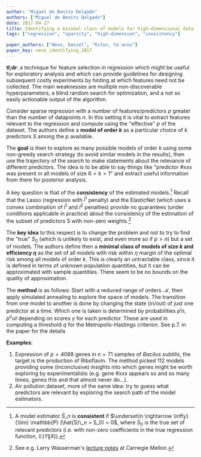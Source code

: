 ```yaml
---
author: "Miguel de Benito Delgado"
authors: ["Miguel de Benito Delgado"]
date: 2017-04-27
title: Identifying a minimal class of models for high–dimensional data
tags: ["regression", "sparsity", "high-dimension", "consistency"]

paper_authors: ["Nevo, Daniel", "Ritov, Ya'acov"]
paper_key: nevo_identifying_2017
---
```


**tl;dr**: a technique for feature selection in regression which might
be useful for exploratory analysis and which can provide guidelines
for designing subsequent costly experiments by hinting at which
features need not be collected. The main weaknesses are multiple
non-discoverable hyperparameters, a blind random search for
optimization, and a not so easily actionable output of the algorithm.

Consider sparse regression with a number of features/predictors $p$
greater than the number of datapoints $n$. In this setting it is vital
to extract features relevant to the regression and compute using the
"effective" $p$ of the dataset. The authors define a **model of order
$k$** as a particular choice of $k$ predictors $S$ among the $p$
available.

The **goal** is then to explore as many possible models of order $k$
using some non-greedy search strategy (to avoid similar models in the
results), then use the trajectory of the search to make statements
about the relevance of different predictors. The idea is to be able to
say things like "predictor #xxx was present in all models of size
$6>k>1$" and extract useful information from there for posterior analysis.

A key question is that of the **consistency** of the estimated
models.[^1] Recall that the Lasso (regression with $l^1$ penalty) and
the ElasticNet (which uses a convex combination of $l^1$ and $l^2$
penalties) provide no guarantees (under conditions applicable in
practice) about the consistency of the estimation of the subset of
predictors S with non-zero weights.[^2]

The **key idea** to this respect is to change the problem and not to
try to find the "true" $S_0$ (which is unlikely to exist, and even
more so if $p>n$) but a set of models. The authors define then a
**minimal class of models of size $k$ and efficiency $\eta$** as the
set of all models with risk within $\eta$ margin of the optimal risk
among all models of order $k$. This is clearly an untractable class,
since it is defined in terms of unknown population quantities, but it
can be approximated with sample quantities. There seem to be no bounds
on the quality of approximation.

The **method** is as follows: Start with a reduced range of orders
$\mathcal{M}$, then apply simulated annealing to explore the space of
models. The transition from one model to another is done by changing the
state (in/out) of just one predictor at a time. Which one is taken is
determined by probabilities $p^in,p^out$ depending on scores $\gamma$
for each predictor. These are used in computing a threshold $q$ for the
Metropolis-Hastings criterion. See p.7. in the paper for the details

**Examples**:

1. Expression of $p=4088$ genes in $n=71$ samples of *Bacilus
subtilis*, the target is the production of Riboflavin. The method
picked 112 models providing some (inconclusive) insights into which
genes might be worth exploring by experimentalists (e.g. gene #xxx
appears so and so many times, genes this and that almost never
do…).
2. Air pollution dataset, more of the same idea: try to guess what
predictors are relevant by exploring the search path of the model
estimators.


[^1]: A model estimator $\hat{S}\_n$ is **consistent** if $\underset{n \rightarrow \infty}{\lim} \mathbb{P} (\hat{S}\_n = S_0) = 0$, where $S_0$ is the true set of relevant predictors (i.e. with non-zero coefficients in the true regression function, $\mathbb{E}(Y\|X)$).

[^2]: See e.g. Larry Wasserman's [lecture notes](http://www.stat.cmu.edu/~larry/=sml/) at Carnegie Mellon.
